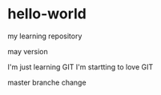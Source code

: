 # hello-world
my learning repository

may version

I'm just learning GIT
I'm startting to love GIT

master branche change

